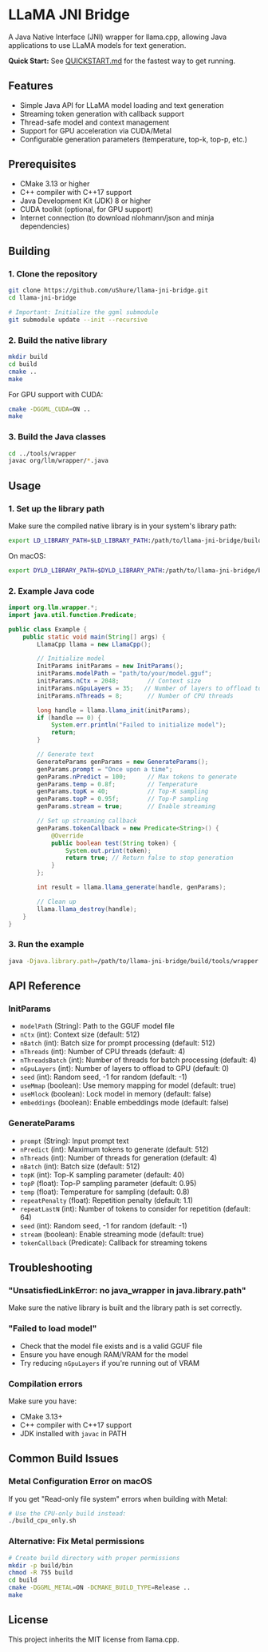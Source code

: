 # LLaMA JNI Bridge

A Java Native Interface (JNI) wrapper for llama.cpp, allowing Java applications to use LLaMA models for text generation.

**Quick Start:** See [QUICKSTART.md](QUICKSTART.md) for the fastest way to get running.

## Features

- Simple Java API for LLaMA model loading and text generation
- Streaming token generation with callback support
- Thread-safe model and context management
- Support for GPU acceleration via CUDA/Metal
- Configurable generation parameters (temperature, top-k, top-p, etc.)

## Prerequisites

- CMake 3.13 or higher
- C++ compiler with C++17 support
- Java Development Kit (JDK) 8 or higher
- CUDA toolkit (optional, for GPU support)
- Internet connection (to download nlohmann/json and minja dependencies)

## Building

### 1. Clone the repository

```bash
git clone https://github.com/uShure/llama-jni-bridge.git
cd llama-jni-bridge

# Important: Initialize the ggml submodule
git submodule update --init --recursive
```

### 2. Build the native library

```bash
mkdir build
cd build
cmake ..
make
```

For GPU support with CUDA:
```bash
cmake -DGGML_CUDA=ON ..
make
```

### 3. Build the Java classes

```bash
cd ../tools/wrapper
javac org/llm/wrapper/*.java
```

## Usage

### 1. Set up the library path

Make sure the compiled native library is in your system's library path:

```bash
export LD_LIBRARY_PATH=$LD_LIBRARY_PATH:/path/to/llama-jni-bridge/build/tools/wrapper
```

On macOS:
```bash
export DYLD_LIBRARY_PATH=$DYLD_LIBRARY_PATH:/path/to/llama-jni-bridge/build/tools/wrapper
```

### 2. Example Java code

```java
import org.llm.wrapper.*;
import java.util.function.Predicate;

public class Example {
    public static void main(String[] args) {
        LlamaCpp llama = new LlamaCpp();

        // Initialize model
        InitParams initParams = new InitParams();
        initParams.modelPath = "path/to/your/model.gguf";
        initParams.nCtx = 2048;        // Context size
        initParams.nGpuLayers = 35;   // Number of layers to offload to GPU
        initParams.nThreads = 8;       // Number of CPU threads

        long handle = llama.llama_init(initParams);
        if (handle == 0) {
            System.err.println("Failed to initialize model");
            return;
        }

        // Generate text
        GenerateParams genParams = new GenerateParams();
        genParams.prompt = "Once upon a time";
        genParams.nPredict = 100;      // Max tokens to generate
        genParams.temp = 0.8f;         // Temperature
        genParams.topK = 40;           // Top-K sampling
        genParams.topP = 0.95f;        // Top-P sampling
        genParams.stream = true;       // Enable streaming

        // Set up streaming callback
        genParams.tokenCallback = new Predicate<String>() {
            @Override
            public boolean test(String token) {
                System.out.print(token);
                return true; // Return false to stop generation
            }
        };

        int result = llama.llama_generate(handle, genParams);

        // Clean up
        llama.llama_destroy(handle);
    }
}
```

### 3. Run the example

```bash
java -Djava.library.path=/path/to/llama-jni-bridge/build/tools/wrapper -cp /path/to/tools/wrapper Example
```

## API Reference

### InitParams

- `modelPath` (String): Path to the GGUF model file
- `nCtx` (int): Context size (default: 512)
- `nBatch` (int): Batch size for prompt processing (default: 512)
- `nThreads` (int): Number of CPU threads (default: 4)
- `nThreadsBatch` (int): Number of threads for batch processing (default: 4)
- `nGpuLayers` (int): Number of layers to offload to GPU (default: 0)
- `seed` (int): Random seed, -1 for random (default: -1)
- `useMmap` (boolean): Use memory mapping for model (default: true)
- `useMlock` (boolean): Lock model in memory (default: false)
- `embeddings` (boolean): Enable embeddings mode (default: false)

### GenerateParams

- `prompt` (String): Input prompt text
- `nPredict` (int): Maximum tokens to generate (default: 512)
- `nThreads` (int): Number of threads for generation (default: 4)
- `nBatch` (int): Batch size (default: 512)
- `topK` (int): Top-K sampling parameter (default: 40)
- `topP` (float): Top-P sampling parameter (default: 0.95)
- `temp` (float): Temperature for sampling (default: 0.8)
- `repeatPenalty` (float): Repetition penalty (default: 1.1)
- `repeatLastN` (int): Number of tokens to consider for repetition (default: 64)
- `seed` (int): Random seed, -1 for random (default: -1)
- `stream` (boolean): Enable streaming mode (default: true)
- `tokenCallback` (Predicate<String>): Callback for streaming tokens

## Troubleshooting

### "UnsatisfiedLinkError: no java_wrapper in java.library.path"

Make sure the native library is built and the library path is set correctly.

### "Failed to load model"

- Check that the model file exists and is a valid GGUF file
- Ensure you have enough RAM/VRAM for the model
- Try reducing `nGpuLayers` if you're running out of VRAM

### Compilation errors

Make sure you have:
- CMake 3.13+
- C++ compiler with C++17 support
- JDK installed with `javac` in PATH

## Common Build Issues

### Metal Configuration Error on macOS
If you get "Read-only file system" errors when building with Metal:
```bash
# Use the CPU-only build instead:
./build_cpu_only.sh
```

### Alternative: Fix Metal permissions
```bash
# Create build directory with proper permissions
mkdir -p build/bin
chmod -R 755 build
cd build
cmake -DGGML_METAL=ON -DCMAKE_BUILD_TYPE=Release ..
make
```

## License

This project inherits the MIT license from llama.cpp.
